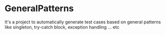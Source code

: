 # GeneralPatterns 
It's a project to automatically generate test cases based on general patterns like singleton, try-catch block, exception handling ... etc

